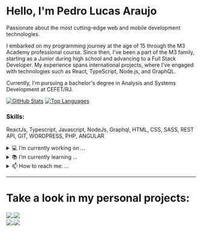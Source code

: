 # Hello, I'm Pedro Lucas Araujo

Passionate about the most cutting-edge web and mobile development technologies.

I embarked on my programming journey at the age of 15 through the M3 Academy professional course. Since then, I've been a part of the M3 family, starting as a Junior during high school and advancing to a Full Stack Developer. My experience spans international projects, where I've engaged with technologies such as React, TypeScript, Node.js, and GraphQL.

Currently, I'm pursuing a bachelor's degree in Analysis and Systems Development at CEFET/RJ.

[![GitHub Stats](https://github-readme-stats.vercel.app/api?username=PedroLucasAraujo)](https://github.com/PedroLucasAraujo/github-readme-stats)
[![Top Languages](https://github-readme-stats.vercel.app/api/top-langs?username=PedroLucasAraujo&hide=javascript&layout=compact&langs_count=8&card_width=320)](https://github.com/PedroLucasAraujo/convoychat)

### Skills:

ReactJs, Typescript, Javascript, NodeJs, Graphql, HTML, CSS, SASS, REST API, GIT, WORDPRESS, PHP, ANGULAR

<details>
<summary>💻 I’m currently working on ...</summary>
<br />
Currently, I'm part of a dynamic team at an e-commerce agency, involved in the implementation, maintenance, and evolution of applications using cutting-edge technologies like React, Typescript, GraphQL, and Node.js on the backend.
  
Additionally, I play a crucial role in building and maintaining institutional websites, showcasing my mastery in WordPress, PHP, and occasionally Angular and Typescript in specific projects.

In my free time, I collaborate on full-stack projects, highlighting the efficiency of the JavaScript stack - Node.js, React, and Typescript. Not only that, but I also venture into mobile app development using React Native.

</details>

<details>
<summary>📚 I’m currently learning ...</summary>
<br />
My ongoing learning journey is focused on solidifying my expertise in the JS stack. I'm dedicated to comprehending robust architectures and effective project patterns. Recently, I expanded my knowledge by delving into the fascinating realm of cloud computing.

</details>

<details>
<summary>📫 How to reach me: ...</summary>
<br />
- **E-mail:** pedrolpriv@gmail.com
- **LinkedIn:** [Pedro Lucas on LinkedIn](https://www.linkedin.com/in/pedro-lucas-pinheiro-araujo/)
- **Phone:** +55 (22) 99263-2108

</details>


---


# Take a look in my personal projects:

<div styles="width:100%;">
  <a href="https://github.com/PedroLucasAraujo/github-readme-stats">
      <img align="center" src="https://github-readme-stats.vercel.app/api/pin/?username=PedroLucasAraujo&repo=react_automatic_convert_audio_notes_to_text" />
  </a>
  <a href="https://github.com/PedroLucasAraujo/convoychat">
      <img align="center" src="https://github-readme-stats.vercel.app/api/pin/?username=PedroLucasAraujo&repo=nodejs_real_time_voting_system" />
  </a>
</div>

<div>
  <a href="https://github.com/PedroLucasAraujo/github-readme-stats">
      <img align="center" src="https://github-readme-stats.vercel.app/api/pin/?username=PedroLucasAraujo&repo=reactjs_headlesscms_ceifa_church" />
  </a>
  <a href="https://github.com/PedroLucasAraujo/convoychat">
      <img align="center" src="https://github-readme-stats.vercel.app/api/pin/?username=PedroLucasAraujo&repo=habits-tracker" />
  </a>
</div>


